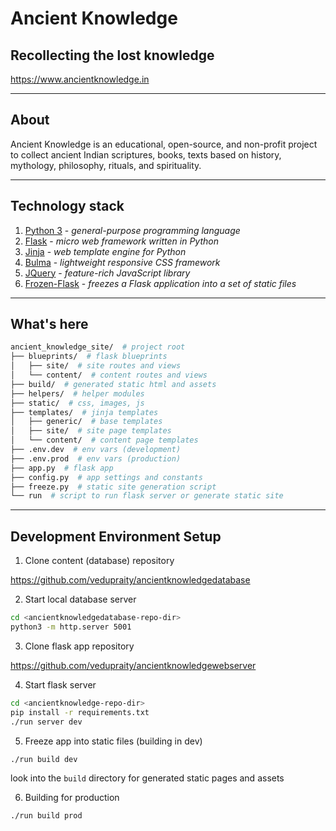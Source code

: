 # Ancient Knowledge

## Recollecting the lost knowledge

https://www.ancientknowledge.in

---

## About

Ancient Knowledge is an educational, open-source, and non-profit project to collect ancient Indian scriptures, books, texts based on history, mythology, philosophy, rituals, and spirituality.

---

## Technology stack

1. [Python 3](https://www.python.org/downloads/) - *general-purpose programming language*
2. [Flask](https://palletsprojects.com/p/flask/) -  *micro web framework written in Python*
3. [Jinja](https://palletsprojects.com/p/jinja/) - *web template engine for Python*
4. [Bulma](https://bulma.io/) - *lightweight responsive CSS framework*
5. [JQuery](https://jquery.com/) - *feature-rich JavaScript library*
6. [Frozen-Flask](https://pythonhosted.org/Frozen-Flask/) - *freezes a Flask application into a set of static files*

---

## What's here

```sh
ancient_knowledge_site/  # project root
├── blueprints/  # flask blueprints
│   ├── site/  # site routes and views
│   └── content/  # content routes and views
├── build/  # generated static html and assets
├── helpers/  # helper modules
├── static/  # css, images, js
├── templates/  # jinja templates
│   ├── generic/  # base templates
│   ├── site/  # site page templates
│   └── content/  # content page templates
├── .env.dev  # env vars (development)
├── .env.prod  # env vars (production)
├── app.py  # flask app
├── config.py  # app settings and constants
├── freeze.py  # static site generation script
└── run  # script to run flask server or generate static site
```

---

## Development Environment Setup

1. Clone content (database) repository

https://github.com/vedupraity/ancientknowledgedatabase

2. Start local database server

```sh
cd <ancientknowledgedatabase-repo-dir>
python3 -m http.server 5001
```

3. Clone flask app repository

https://github.com/vedupraity/ancientknowledgewebserver

4. Start flask server

```sh
cd <ancientknowledge-repo-dir>
pip install -r requirements.txt
./run server dev
```

5. Freeze app into static files (building in dev)

```sh
./run build dev
```

look into the `build` directory for generated static pages and assets

6. Building for production

```sh
./run build prod
```